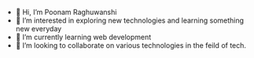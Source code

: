 - 👋 Hi, I’m Poonam Raghuwanshi
- 👀 I’m interested in exploring new technologies and learning something new everyday
- 🌱 I’m currently learning  web development 
- 💞️ I’m looking to collaborate on various technologies in the feild of tech.
  

<!---
poonamraghuwanshi26/poonamraghuwanshi26 is a ✨ special ✨ repository because its `README.md` (this file) appears on your GitHub profile.
You can click the Preview link to take a look at your changes.
--->
